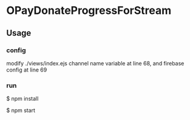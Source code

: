 # OPayDonateProgressForStream

## Usage

### config
modify ./views/index.ejs channel name variable at line 68, and firebase config at line 69

### run
$ npm install

$ npm start 


